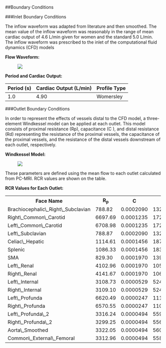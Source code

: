 ##Boundary Conditions

###Inlet Boundary Conditions

The inflow waveform was adapted from literature and then smoothed. The mean value of the inflow waveform was reasonably in the range of mean cardiac output of 4.6 L/min given for women and the standard 5.0 L/min. The inflow waveform was prescribed to the inlet of the computational fluid dynamics (CFD) models

**Flow Waveform:**

<figure>
  <img class="svImg svImgMd" src="clinical/aortofemoral2/imgs/inflow.jpg"> 
  <figcaption class="svCaption" ></figcaption>
</figure>

**Period and Cardiac Output:**
<table class="table table-bordered">
<thead>
<tr>
  <th>Period (s)</th>
  <th>Cardiac Output (L/min)</th>
  <th>Profile Type</th>
</tr>
</thead>
<tr>
  <td>1.0</td>
  <td>4.90</td>
  <td>Womersley</td>
</tr>
</table>

###Outlet Boundary Conditions

In order to represent the effects of vessels distal to the CFD model, a three-element Windkessel model can be applied at each outlet. This model consists of proximal resistance (Rp), capacitance (C ), and distal resistance (Rd) representing the resistance of the proximal vessels, the capacitance of the proximal vessels, and the resistance of the distal vessels downstream of each outlet, respectively. 

**Windkessel Model:**
<figure>
  <img class="svImg svImgMd" src="clinical/aortofemoral2/imgs/windkessel.jpg"> 
  <figcaption class="svCaption" ></figcaption>
</figure>

These parameters are defined using the mean flow to each outlet calculated from PC-MRI. RCR values are shown on the table.

**RCR Values for Each Outlet:**
<table class="table table-bordered">
<tr><th>Face Name </th><th>R<sub>p</sub> </th><th>C </th><th>R<sub>d</sub> </th></tr>
 <tr><td>Brachiocephalic\_Right\_Subclavian </td><td>788.82</td><td>0.0002090</td><td>13297.26</td></tr>
 <tr><td>Right\_Common\_Carotid </td><td>6697.69</td><td>0.0001235</td><td>17222.63</td></tr>
 <tr><td>Left\_Common\_Carotid </td><td>6708.98</td><td>0.0001235</td><td>17251.66</td></tr>
 <tr><td>Left\_Subclavian </td><td>788.87</td><td>0.0002090</td><td>13298.17</td></tr>
 <tr><td>Celiac\_Hepatic </td><td>1114.61</td><td>0.0001456</td><td>18789.07</td></tr>
 <tr><td>Splenic </td><td>1086.33</td><td>0.0001456</td><td>18312.39</td></tr>
 <tr><td>SMA </td><td>829.30</td><td>0.0001970</td><td>13979.66</td></tr>
 <tr><td>Left\_Renal </td><td>4102.96</td><td>0.0001970</td><td>10550.48</td></tr>
 <tr><td>Right\_Renal </td><td>4141.67</td><td>0.0001970</td><td>10650.01</td></tr>
 <tr><td>Left\_Internal </td><td>3108.73</td><td>0.0000529</td><td>52404.23</td></tr>
 <tr><td>Right\_Internal </td><td>3109.10</td><td>0.0000529</td><td>52410.58</td></tr>
 <tr><td>Left\_Profunda </td><td>6620.49</td><td>0.0000247</td><td>111602.55</td></tr>
 <tr><td>Right\_Profunda </td><td>6570.55</td><td>0.0000247</td><td>110760.65</td></tr>
 <tr><td>Left\_Profunda\_2 </td><td>3316.24</td><td>0.0000494</td><td>55902.32</td></tr>
 <tr><td>Right\_Profunda\_2 </td><td>3299.25</td><td>0.0000494</td><td>55615.95</td></tr>
 <tr><td>Aorta\_Smoothed </td><td>3322.05</td><td>0.0000494</td><td>56000.20</td></tr>
 <tr><td>Common\_External\_Femoral </td><td>3312.96</td><td>0.0000494</td><td>55847.04</td></tr>
</table>


